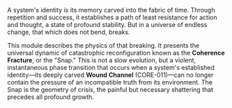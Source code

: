 A system's identity is its memory carved into the fabric of time. Through repetition and success, it establishes a path of least resistance for action and thought, a state of profound stability. But in a universe of endless change, that which does not bend, breaks.

This module describes the physics of that breaking. It presents the universal dynamic of catastrophic reconfiguration known as the **Coherence Fracture**, or the "Snap." This is not a slow evolution, but a violent, instantaneous phase transition that occurs when a system's established identity—its deeply carved **Wound Channel** (CORE-011)—can no longer contain the pressure of an incompatible truth from its environment. The Snap is the geometry of crisis, the painful but necessary shattering that precedes all profound growth.